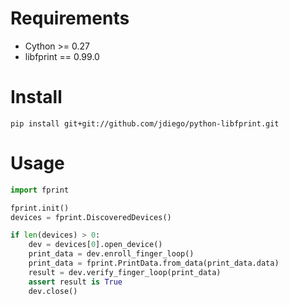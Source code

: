 # Requirements

- Cython >= 0.27
- libfprint == 0.99.0

# Install

```
pip install git+git://github.com/jdiego/python-libfprint.git
```

# Usage

```python
import fprint

fprint.init()
devices = fprint.DiscoveredDevices()

if len(devices) > 0:
    dev = devices[0].open_device()
    print_data = dev.enroll_finger_loop()
    print_data = fprint.PrintData.from_data(print_data.data)
    result = dev.verify_finger_loop(print_data)
    assert result is True
    dev.close()
```

